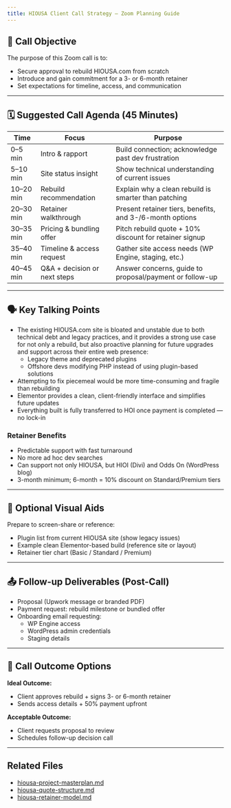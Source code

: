 ```yaml
---
title: HIOUSA Client Call Strategy – Zoom Planning Guide
---
```


## 🎯 Call Objective

The purpose of this Zoom call is to:
- Secure approval to rebuild HIOUSA.com from scratch
- Introduce and gain commitment for a 3- or 6-month retainer
- Set expectations for timeline, access, and communication

---

## 🗓️ Suggested Call Agenda (45 Minutes)

| Time       | Focus                        | Purpose                                                   |
|------------|-----------------------------|-----------------------------------------------------------|
| 0–5 min    | Intro & rapport              | Build connection; acknowledge past dev frustration        |
| 5–10 min   | Site status insight          | Show technical understanding of current issues            |
| 10–20 min  | Rebuild recommendation       | Explain why a clean rebuild is smarter than patching      |
| 20–30 min  | Retainer walkthrough         | Present retainer tiers, benefits, and 3-/6-month options   |
| 30–35 min  | Pricing & bundling offer     | Pitch rebuild quote + 10% discount for retainer signup    |
| 35–40 min  | Timeline & access request    | Gather site access needs (WP Engine, staging, etc.)       |
| 40–45 min  | Q&A + decision or next steps | Answer concerns, guide to proposal/payment or follow-up    |

---

## 🗣️ Key Talking Points

- The existing HIOUSA.com site is bloated and unstable due to both technical debt and legacy practices, and it provides a strong use case for not only a rebuild, but also proactive planning for future upgrades and support across their entire web presence:
  - Legacy theme and deprecated plugins
  - Offshore devs modifying PHP instead of using plugin-based solutions
- Attempting to fix piecemeal would be more time-consuming and fragile than rebuilding
- Elementor provides a clean, client-friendly interface and simplifies future updates
- Everything built is fully transferred to HOI once payment is completed — no lock-in

### Retainer Benefits
- Predictable support with fast turnaround
- No more ad hoc dev searches
- Can support not only HIOUSA, but HIOI (Divi) and Odds On (WordPress blog)
- 3-month minimum; 6-month = 10% discount on Standard/Premium tiers

---

## 🧰 Optional Visual Aids

Prepare to screen-share or reference:
- Plugin list from current HIOUSA site (show legacy issues)
- Example clean Elementor-based build (reference site or layout)
- Retainer tier chart (Basic / Standard / Premium)

---

## 📤 Follow-up Deliverables (Post-Call)

- Proposal (Upwork message or branded PDF)
- Payment request: rebuild milestone or bundled offer
- Onboarding email requesting:
  - WP Engine access
  - WordPress admin credentials
  - Staging details

---

## 🧭 Call Outcome Options

**Ideal Outcome:**
- Client approves rebuild + signs 3- or 6-month retainer
- Sends access details + 50% payment upfront

**Acceptable Outcome:**
- Client requests proposal to review
- Schedules follow-up decision call

---

## Related Files
- [hiousa-project-masterplan.md](./hiousa-project-masterplan.md)
- [hiousa-quote-structure.md](./hiousa-quote-structure.md)
- [hiousa-retainer-model.md](./hiousa-retainer-model.md)
